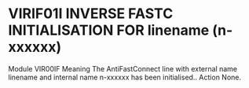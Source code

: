 # VIRIF01I INVERSE FASTC INITIALISATION FOR linename (n-xxxxxx)
Module
    VIR00IF
Meaning
    The AntiFastConnect line with external name linename and internal name n-xxxxxx has been initialised..
Action
    None.
